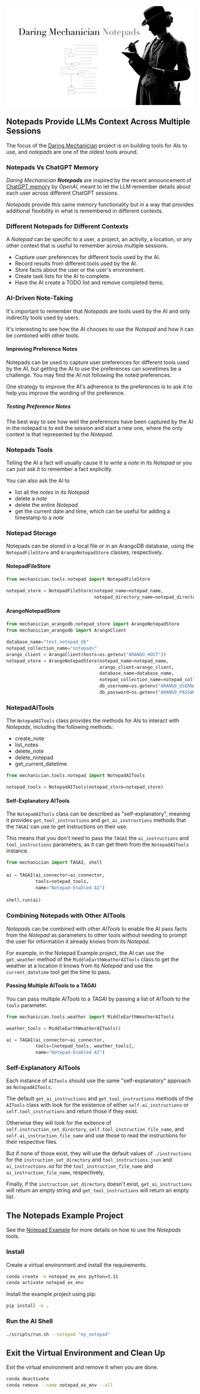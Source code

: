 <img src="../../docs/images/dm_notepads_1600x840.png" alt="Daring Mechanician Notepads"  style="max-width: 100%; height: auto float: right;">

<p style="clear: both; margin-top: 0; font-family: 'Tratatello', serif; color: darkgrey;">


## Notepads Provide LLMs Context Across Multiple Sessions

The focus of the [Daring Mechanician](https://mechanician.ai/daring-mechanician) project is on building tools for AIs to use, and *notepads* are one of the oldest tools around.

### Notepads Vs ChatGPT Memory

*Daring Mechanician* ***Notepads*** are inspired by the recent announcement of [ChatGPT memory](https://openai.com/blog/memory-and-new-controls-for-chatgpt) by *OpenAI*, meant to let the LLM remember details about each user across different ChatGPT sessions.

*Notepads* provide this same memory functionality but in a way that provides additional flexibility in what is remembered in different contexts.

### Different Notepads for Different Contexts

A *Notepad* can be specific to a user, a project, an activity, a location, or any other context that is useful to remember across multiple sessions.

* Capture user preferences for different tools used by the AI.
* Record results from different tools used by the AI.
* Store facts about the user or the user's environment.
* Create task lists for the AI to complete.
* Have the AI create a TODO list and remove completed items.


### AI-Driven Note-Taking

It's important to remember that *Notepads* are tools used by the AI and only indirectly tools used by users.

It's interesting to see how the AI chooses to use the *Notepad* and how it can be combined with other tools.


#### Improving Preference Notes

Notepads can be used to capture user preferences for different tools used by the AI, but getting the AI to use the preferences can sometimes be a challenge. You may find the AI not following the noted preferences. 

One strategy to improve the AI's adherence to the preferences is to ask it to help you improve the wording of the preference.


##### Testing Preference Notes

The best way to see how well the preferences have been captured by the AI in the notepad is to exit the session and start a new one, where the only context is that represented by the *Notepad*.



### Notepads Tools

Telling the AI a fact will usually cause it to write a *note* in its *Notepad* or you can just ask it to remember a fact explicitly.

You can also ask the AI to
* list all the *notes* in its *Notepad*
* delete a *note*
* delete the entire *Notepad*
* get the current date and time, which can be useful for adding a timestamp to a *note*

### Notepad Storage

Notepads can be stored in a local file or in an ArangoDB database, using the `NotepadFileStore` and `ArangoNotepadStore` classes, respectively.

#### NotepadFileStore

```python
from mechanician.tools.notepad import NotepadFileStore
```

```python
notepad_store = NotepadFileStore(notepad_name=notepad_name,
                                 notepad_directory_name=notepad_directory_name)
```

#### ArangoNotepadStore

```python
from mechanician_arangodb.notepad_store import ArangoNotepadStore
from mechanician_arangodb import ArangoClient
```

```python
database_name="test_notepad_db"
notepad_collection_name="notepads"
arango_client = ArangoClient(hosts=os.getenv("ARANGO_HOST"))
notepad_store = ArangoNotepadStore(notepad_name=notepad_name,
                                   arango_client=arango_client, 
                                   database_name=database_name,
                                   notepad_collection_name=notepad_collection_name,
                                   db_username=os.getenv("ARANGO_USERNAME"),
                                   db_password=os.getenv("ARANGO_PASSWORD"))
```

### NotepadAITools

The `NotepadAITools` class provides the methods for AIs to interact with *Notepads*, including the following methods:

* create_note
* list_notes
* delete_note
* delete_notepad
* get_current_datetime



```python
from mechanician.tools.notepad import NotepadAITools
```

```python
notepad_tools = NotepadAITools(notepad_store=notepad_store)
```

#### Self-Explanatory AITools

The `NotepadAITools` class can be described as "self-explanatory", meaning it provides `get_tool_instructions` and `get_ai_instructions` methods that the `TAGAI` can use to get instructions on their use.

This means that you don't need to pass the `TAGAI` the `ai_instructions` and `tool_instructions` parameters, as it can get them from the `NotepadAITools` instance.

```python
from mechanician import TAGAI, shell

ai = TAGAI(ai_connector=ai_connector, 
           tools=notepad_tools,
           name="Notepad-Enabled AI")

shell.run(ai)
```


### Combining Notepads with Other AITools

*Notepads* can be combined with other *AITools* to enable the AI pass facts from the *Notepad* as parameters to other tools without needing to prompt the user for information it already knows from its *Notepad*.

For example, in the Notepad Example project, the AI can use the `get_weather` method of the `MiddleEarthWeatherAITools` class to get the weather at a location it knows from its *Notepad* and use the `current_datetime` tool get the time to pass.

#### Passing Multiple AITools to a TAGAI

You can pass multiple *AITools* to a *TAGAI* by passing a list of *AITools* to the `tools` parameter.

```python
from mechanician.tools.weather import MiddleEarthWeatherAITools
```

```python
weather_tools = MiddleEarthWeatherAITools()
```

```python
ai = TAGAI(ai_connector=ai_connector, 
           tools=[notepad_tools, weather_tools],
           name="Notepad-Enabled AI")
```

### Self-Explanatory AITools

Each instance of `AITools` should use the same "self-explanatory" approach as `NotepadAITools`.

The default `get_ai_instructions` and `get_tool_instructions` methods of the `AITools` class with look for the existence of either `self.ai_instructions` or `self.tool_instructions` and return those if they exist.

Otherwise they will look for the exitence of `self.instruction_set_directory`, `self.tool_instruction_file_name`, and `self.ai_instruction_file_name` and use those to read the instructions for their respective files. 
 
But if none of those exist, they will use the default values of `./instructions` for the `instruction_set_directory` and `tool_instructions.json` and `ai_instructions.md` for the `tool_instruction_file_name` and `ai_instruction_file_name`, respectively, 
 
Finally, if the `instruction_set_directory` doesn't exist, `get_ai_instructions` will return an empty string and `get_tool_instructions` will return an empty list.



## The Notepads Example Project

See the [Notepad Example](https://github.com/liebke/mechanician/tree/main/examples/notepad) for more details on how to use the *Notepads* tools.


### Install

Create a virtual environment and install the requirements.

```bash
conda create -n notepad_ex_env python=3.11
conda activate notepad_ex_env
```

Install the example project using pip:

```bash
pip install -e .
```

### Run the AI Shell

```bash
./scripts/run.sh --notepad "my_notepad"
```


## Exit the Virtual Environment and Clean Up

Exit the virtual environment and remove it when you are done.

```bash
conda deactivate
conda remove --name notepad_ex_env --all
```







